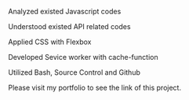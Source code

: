 Analyzed existed Javascript codes

Understood existed API related codes

Applied CSS with Flexbox

Developed Sevice worker with cache-function

Utilized Bash, Source Control and Github

Please visit my portfolio to see the link of this project.
